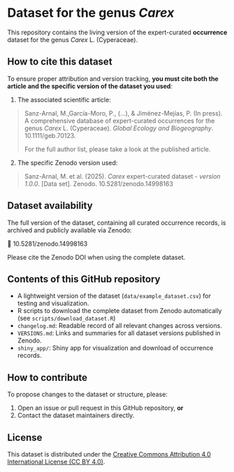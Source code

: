 # Dataset for the genus *Carex*

This repository contains the living version of the expert-curated **occurrence** dataset for the genus *Carex* L. (Cyperaceae).

## How to cite this dataset
To ensure proper attribution and version tracking, **you must cite both the article and the specific version of the dataset you used**:

1. The associated scientific article:
> Sanz-Arnal, M.,García-Moro, P., (...), & Jiménez-Mejías, P. (In press). A comprehensive database of expert-curated occurrences for the genus *Carex* L. (Cyperaceae). *Global Ecology and Biogeography*. 10.1111/geb.70123.
> 
> For the full author list, please take a look at the published article.

2. The specific Zenodo version used:
> Sanz-Arnal, M. et al. (2025). *Carex* expert-curated dataset - *version 1.0.0*. [Data set]. Zenodo. 10.5281/zenodo.14998163

## Dataset availability
The full version of the dataset, containing all curated occurrence records, is archived and publicly available via Zenodo:

🔗 10.5281/zenodo.14998163

Please cite the Zenodo DOI when using the complete dataset.

## Contents of this GitHub repository
- A lightweight version of the dataset (`data/example_dataset.csv`) for testing and visualization.
- R scripts to download the complete dataset from Zenodo automatically (see `scripts/download_dataset.R`)
- `changelog.md`: Readable record of all relevant changes across versions.
- `VERSIONS.md`: Links and summaries for all dataset versions published in Zenodo.
- `shiny_app/`: Shiny app for visualization and download of occurrence records.

## How to contribute
To propose changes to the dataset or structure, please:
1. Open an issue or pull request in this GitHub repository, **or**
2. Contact the dataset maintainers directly.

## License
This dataset is distributed under the [Creative Commons Attribution 4.0 International License (CC BY 4.0)](https://creativecommons.org/licenses/by/4.0/).
